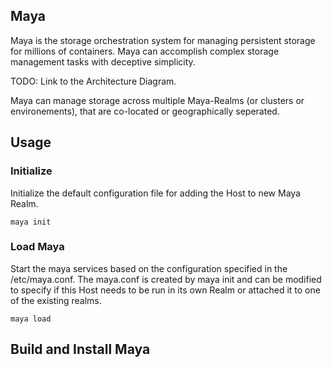 ## Maya

Maya is the storage orchestration system for managing persistent storage for millions of containers. Maya can accomplish complex storage management tasks with deceptive simplicity. 

TODO: Link to the Architecture Diagram. 

Maya can manage storage across multiple Maya-Realms (or clusters or environements), that are co-located or geographically seperated. 

## Usage

### Initialize 

Initialize the default configuration file for adding the Host to new Maya Realm.
```
maya init
```

### Load Maya
Start the maya services based on the configuration specified in the /etc/maya.conf. The maya.conf is created by maya init and can be modified to specify if this Host needs to be run in its own Realm or attached it to one of the existing realms. 
```
maya load
```

## Build and Install Maya

